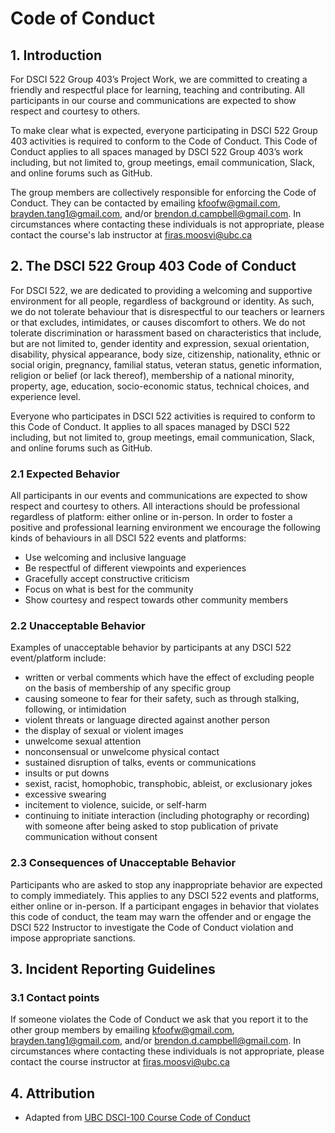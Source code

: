 # Code of Conduct

## 1. Introduction

For DSCI 522 Group 403’s Project Work, we are committed to creating a friendly and respectful place for learning, teaching and contributing. All participants in our course and communications are expected to show respect and courtesy to others.

To make clear what is expected, everyone participating in DSCI 522 Group 403 activities is required to conform to the Code of Conduct. This Code of Conduct applies to all spaces managed by DSCI 522 Group 403’s work including, but not limited to, group meetings, email communication, Slack, and online forums such as GitHub.

The group members are collectively responsible for enforcing the Code of Conduct. They can be contacted by emailing kfoofw@gmail.com, brayden.tang1@gmail.com, and/or brendon.d.campbell@gmail.com.  In circumstances where contacting these individuals is not appropriate, please contact the course's lab instructor at firas.moosvi@ubc.ca 

## 2. The DSCI 522 Group 403 Code of Conduct
For DSCI 522, we are dedicated to providing a welcoming and supportive environment for all people, regardless of background or identity. As such, we do not tolerate behaviour that is disrespectful to our teachers or learners or that excludes, intimidates, or causes discomfort to others. We do not tolerate discrimination or harassment based on characteristics that include, but are not limited to, gender identity and expression, sexual orientation, disability, physical appearance, body size, citizenship, nationality, ethnic or social origin, pregnancy, familial status, veteran status, genetic information, religion or belief (or lack thereof), membership of a national minority, property, age, education, socio-economic status, technical choices, and experience level.

Everyone who participates in DSCI 522 activities is required to conform to this Code of Conduct. It applies to all spaces managed by DSCI 522 including, but not limited to, group meetings, email communication, Slack, and online forums such as GitHub. 

### 2.1 Expected Behavior
All participants in our events and communications are expected to show respect and courtesy to others. All interactions should be professional regardless of platform: either online or in-person. In order to foster a positive and professional learning environment we encourage the following kinds of behaviours in all DSCI 522 events and platforms:

- Use welcoming and inclusive language
- Be respectful of different viewpoints and experiences
- Gracefully accept constructive criticism
- Focus on what is best for the community
- Show courtesy and respect towards other community members

### 2.2 Unacceptable Behavior

Examples of unacceptable behavior by participants at any DSCI 522 event/platform include:

- written or verbal comments which have the effect of excluding people on the basis of membership of any specific group
- causing someone to fear for their safety, such as through stalking, following, or intimidation
- violent threats or language directed against another person
- the display of sexual or violent images
- unwelcome sexual attention
- nonconsensual or unwelcome physical contact
- sustained disruption of talks, events or communications
- insults or put downs
- sexist, racist, homophobic, transphobic, ableist, or exclusionary jokes
- excessive swearing
- incitement to violence, suicide, or self-harm
- continuing to initiate interaction (including photography or recording) with someone after being asked to stop publication of private communication without consent


### 2.3 Consequences of Unacceptable Behavior
Participants who are asked to stop any inappropriate behavior are expected to comply immediately. This applies to any DSCI 522 events and platforms, either online or in-person. If a participant engages in behavior that violates this code of conduct, the team may warn the offender and or engage the DSCI 522 Instructor to investigate the Code of Conduct violation and impose appropriate sanctions.


## 3. Incident Reporting Guidelines

### 3.1 Contact points
If someone violates the Code of Conduct we ask that you report it to the other group members by emailing kfoofw@gmail.com, brayden.tang1@gmail.com, and/or brendon.d.campbell@gmail.com. In circumstances where contacting these individuals is not appropriate, please contact the course instructor at firas.moosvi@ubc.ca 

## 4. Attribution
- Adapted from [UBC DSCI-100 Course Code of Conduct](https://github.com/UBC-DSCI/dsci-100/blob/master/CODE_OF_CONDUCT.md)